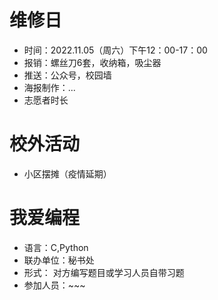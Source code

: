 # 维修日

- 时间：2022.11.05（周六）下午12：00-17：00
- 报销：螺丝刀6套，收纳箱，吸尘器
- 推送：公众号，校园墙
- 海报制作：...
- 志愿者时长

# 校外活动

- 小区摆摊（疫情延期）

# 我爱编程

- 语言：C,Python
- 联办单位：秘书处
- 形式： 对方编写题目或学习人员自带习题
- 参加人员：~~~
